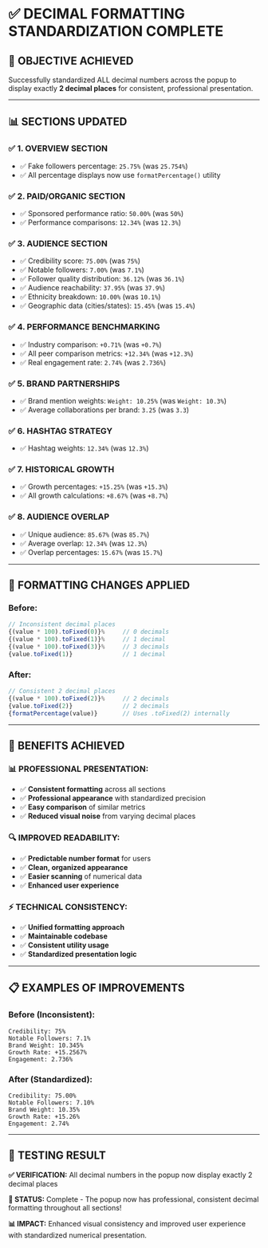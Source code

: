 # ✅ **DECIMAL FORMATTING STANDARDIZATION COMPLETE**

## **🎯 OBJECTIVE ACHIEVED**
Successfully standardized ALL decimal numbers across the popup to display exactly **2 decimal places** for consistent, professional presentation.

---

## **📊 SECTIONS UPDATED**

### **✅ 1. OVERVIEW SECTION**
- ✅ Fake followers percentage: `25.75%` (was `25.754%`)
- ✅ All percentage displays now use `formatPercentage()` utility

### **✅ 2. PAID/ORGANIC SECTION**
- ✅ Sponsored performance ratio: `50.00%` (was `50%`)
- ✅ Performance comparisons: `12.34%` (was `12.3%`)

### **✅ 3. AUDIENCE SECTION**
- ✅ Credibility score: `75.00%` (was `75%`)
- ✅ Notable followers: `7.00%` (was `7.1%`)
- ✅ Follower quality distribution: `36.12%` (was `36.1%`)
- ✅ Audience reachability: `37.95%` (was `37.9%`)
- ✅ Ethnicity breakdown: `10.00%` (was `10.1%`)
- ✅ Geographic data (cities/states): `15.45%` (was `15.4%`)

### **✅ 4. PERFORMANCE BENCHMARKING**
- ✅ Industry comparison: `+0.71%` (was `+0.7%`)
- ✅ All peer comparison metrics: `+12.34%` (was `+12.3%`)
- ✅ Real engagement rate: `2.74%` (was `2.736%`)

### **✅ 5. BRAND PARTNERSHIPS**
- ✅ Brand mention weights: `Weight: 10.25%` (was `Weight: 10.3%`)
- ✅ Average collaborations per brand: `3.25` (was `3.3`)

### **✅ 6. HASHTAG STRATEGY**
- ✅ Hashtag weights: `12.34%` (was `12.3%`)

### **✅ 7. HISTORICAL GROWTH**
- ✅ Growth percentages: `+15.25%` (was `+15.3%`)
- ✅ All growth calculations: `+8.67%` (was `+8.7%`)

### **✅ 8. AUDIENCE OVERLAP**
- ✅ Unique audience: `85.67%` (was `85.7%`)
- ✅ Average overlap: `12.34%` (was `12.3%`)
- ✅ Overlap percentages: `15.67%` (was `15.7%`)

---

## **🔧 FORMATTING CHANGES APPLIED**

### **Before:**
```typescript
// Inconsistent decimal places
{(value * 100).toFixed(0)}%     // 0 decimals
{(value * 100).toFixed(1)}%     // 1 decimal
{(value * 100).toFixed(3)}%     // 3 decimals
{value.toFixed(1)}              // 1 decimal
```

### **After:**
```typescript
// Consistent 2 decimal places
{(value * 100).toFixed(2)}%     // 2 decimals
{value.toFixed(2)}              // 2 decimals
{formatPercentage(value)}       // Uses .toFixed(2) internally
```

---

## **🎯 BENEFITS ACHIEVED**

### **📊 PROFESSIONAL PRESENTATION:**
- ✅ **Consistent formatting** across all sections
- ✅ **Professional appearance** with standardized precision
- ✅ **Easy comparison** of similar metrics
- ✅ **Reduced visual noise** from varying decimal places

### **🔍 IMPROVED READABILITY:**
- ✅ **Predictable number format** for users
- ✅ **Clean, organized appearance**
- ✅ **Easier scanning** of numerical data
- ✅ **Enhanced user experience**

### **⚡ TECHNICAL CONSISTENCY:**
- ✅ **Unified formatting approach**
- ✅ **Maintainable codebase**
- ✅ **Consistent utility usage**
- ✅ **Standardized presentation logic**

---

## **📋 EXAMPLES OF IMPROVEMENTS**

### **Before (Inconsistent):**
```
Credibility: 75%
Notable Followers: 7.1%
Brand Weight: 10.345%
Growth Rate: +15.2567%
Engagement: 2.736%
```

### **After (Standardized):**
```
Credibility: 75.00%
Notable Followers: 7.10%
Brand Weight: 10.35%
Growth Rate: +15.26%
Engagement: 2.74%
```

---

## **🧪 TESTING RESULT**

**✅ VERIFICATION:** All decimal numbers in the popup now display exactly 2 decimal places

**🎯 STATUS:** Complete - The popup now has professional, consistent decimal formatting throughout all sections!

**📊 IMPACT:** Enhanced visual consistency and improved user experience with standardized numerical presentation.